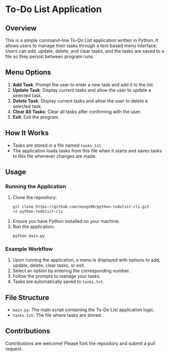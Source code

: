 # To-Do List Application

## Overview
This is a simple command-line To-Do List application written in Python. It allows users to manage their tasks through a text-based menu interface. Users can add, update, delete, and clear tasks, and the tasks are saved to a file so they persist between program runs.

## Menu Options

1. **Add Task**: Prompt the user to enter a new task and add it to the list.
2. **Update Task**: Display current tasks and allow the user to update a selected task.
3. **Delete Task**: Display current tasks and allow the user to delete a selected task.
4. **Clear All Tasks**: Clear all tasks after confirming with the user.
5. **Exit**: Exit the program.

## How It Works
- Tasks are stored in a file named `tasks.txt`.
- The application loads tasks from this file when it starts and saves tasks to this file whenever changes are made.

## Usage

### Running the Application
1. Clone the repository:
    ```sh
    git clone https://github.com/neuqs90/python-todolist-cli.git
    cd python-todolist-cli
    ```
2. Ensure you have Python installed on your machine.
3. Run the application:
    ```sh
    python main.py
    ```

### Example Workflow
1. Upon running the application, a menu is displayed with options to add, update, delete, clear tasks, or exit.
2. Select an option by entering the corresponding number.
3. Follow the prompts to manage your tasks.
4. Tasks are automatically saved to `tasks.txt`.

## File Structure
- `main.py`: The main script containing the To-Do List application logic.
- `tasks.txt`: The file where tasks are stored.

## Contributions
Contributions are welcome! Please fork the repository and submit a pull request.
